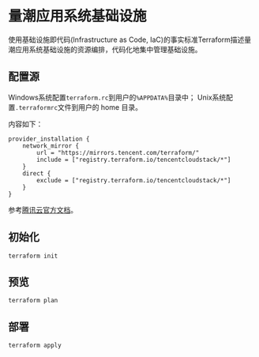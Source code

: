 # 量潮应用系统基础设施

使用基础设施即代码(Infrastructure as Code, IaC)的事实标准Terraform描述量潮应用系统基础设施的资源编排，代码化地集中管理基础设施。

## 配置源

Windows系统配置`terraform.rc`到用户的`%APPDATA%`目录中；
Unix系统配置`.terraformrc`文件到用户的 home 目录。

内容如下：
```
provider_installation {
    network_mirror {
        url = "https://mirrors.tencent.com/terraform/"
        include = ["registry.terraform.io/tencentcloudstack/*"]
    }
    direct {
        exclude = ["registry.terraform.io/tencentcloudstack/*"]
    }
}
```

参考[腾讯云官方文档](https://cloud.tencent.com/document/product/1653/82912)。

## 初始化

```shell
terraform init
```

## 预览

```shell
terraform plan
```

## 部署

```shell
terraform apply
```
